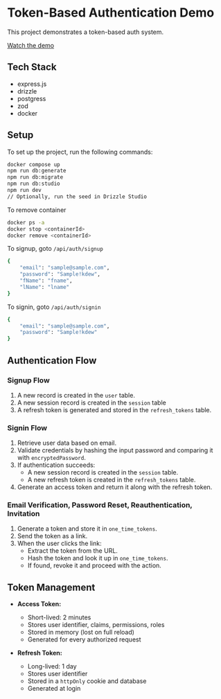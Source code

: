 # Token-Based Authentication Demo
This project demonstrates a token-based auth system.

[Watch the demo](https://drive.google.com/file/d/1NsOfH24MgFz1GKbIf32WlyWMJbdUbohi/view?usp=drive_link)

## Tech Stack
 - express.js
 - drizzle
 - postgress
 - zod
 - docker

## Setup

To set up the project, run the following commands:

```bash
docker compose up
npm run db:generate
npm run db:migrate
npm run db:studio
npm run dev
// Optionally, run the seed in Drizzle Studio
```

To remove container
```sh
docker ps -a
docker stop <containerId>
docker remove <containerId>
```

To signup, goto `/api/auth/signup`
```sh
{
    "email": "sample@sample.com",
    "password": "Sample!kdew",
    "fName": "fname", 
    "lName": "lname"
}
```

To signin, goto `/api/auth/signin`
```sh
{
    "email": "sample@sample.com",
    "password": "Sample!kdew"
}
```

## Authentication Flow

### Signup Flow
1. A new record is created in the `user` table.
2. A new session record is created in the `session` table
3. A refresh token is generated and stored in the `refresh_tokens` table.

### Signin Flow
1. Retrieve user data based on email.
2. Validate credentials by hashing the input password and comparing it with `encryptedPassword`.
3. If authentication succeeds:
   - A new session record is created in the `session` table.
   - A new refresh token is created in the `refresh_tokens` table.
4. Generate an access token and return it along with the refresh token.

### Email Verification, Password Reset, Reauthentication, Invitation
1. Generate a token and store it in `one_time_tokens`.
2. Send the token as a link.
3. When the user clicks the link:
   - Extract the token from the URL.
   - Hash the token and look it up in `one_time_tokens`.
   - If found, revoke it and proceed with the action.

## Token Management

- **Access Token:**
  - Short-lived: 2 minutes
  - Stores user identifier, claims, permissions, roles
  - Stored in memory (lost on full reload)
  - Generated for every authorized request

- **Refresh Token:**
  - Long-lived: 1 day
  - Stores user identifier
  - Stored in a `httpOnly` cookie and database
  - Generated at login

